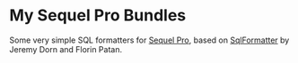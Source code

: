 # My Sequel Pro Bundles
Some very simple SQL formatters for [Sequel Pro](https://sequelpro.com), based on [SqlFormatter](https://jdorn.github.io/sql-formatter/) by Jeremy Dorn and Florin Patan.
